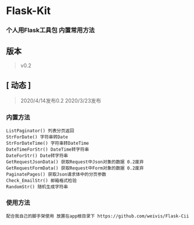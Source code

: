 # Flask-Kit

### 个人用Flask工具包 内置常用方法

## 版本
> v0.2

## [ 动态 ]
> 2020/4/14发布0.2
> 2020/3/23发布

### 内置方法
    ListPaginator() 列表分页返回
    StrForDate() 字符串转Date
    StrForDateTime() 字符串转DateTime
    DateTimeForStr() DateTime转字符串
    DateForStr() Date转字符串
    GetRequestJsonData() 获取Request中Json对象的数据 0.2废弃
    GetRequestFormData() 获取Request中Form对象的数据 0.2废弃
    PaginatePages() 获取Json请求体中的分页参数
    Check_EmailStr() 邮箱格式检验
    RandomStr() 随机生成字符串

### 使用方法
    配合我自己的脚手架使用 放置在app根目录下 https://github.com/weivis/Flask-Cii
